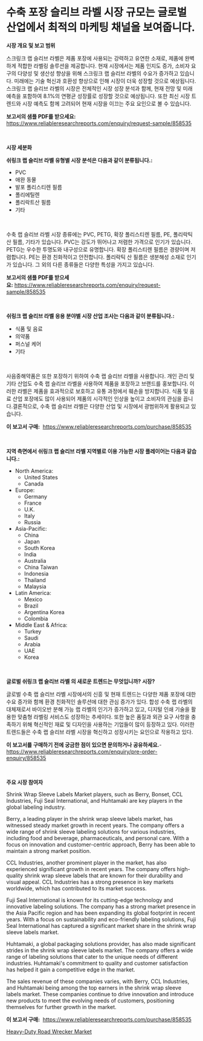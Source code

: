 <p><h1>수축 포장 슬리브 라벨 시장 규모는 글로벌 산업에서 최적의 마케팅 채널을 보여줍니다.</h1></p><p><strong>시장 개요 및 보고 범위</strong></p>
<p><p>스크링크 랩 슬리브 라벨은 제품 포장에 사용되는 강력하고 유연한 소재로, 제품에 완벽하게 적합한 라벨링 솔루션을 제공합니다. 현재 시장에서는 제품 인지도 증가, 소비자 요구의 다양성 및 생산성 향상을 위해 스크링크 랩 슬리브 라벨의 수요가 증가하고 있습니다. 미래에는 기술 혁신과 호환성 향상으로 인해 시장이 더욱 성장할 것으로 예상됩니다. 스크링크 랩 슬리브 라벨의 시장은 전체적인 시장 성장 분석과 함께, 현재 전망 및 미래 예측을 포함하여 8.1%의 연평균 성장률로 성장할 것으로 예상됩니다. 또한 최신 시장 트렌드와 시장 예측도 함께 고려되어 현재 시장을 이끄는 주요 요인으로 볼 수 있습니다.</p></p>
<p><strong>보고서의 샘플 PDF를 받으세요:</strong> <a href="https://www.reliableresearchreports.com/enquiry/request-sample/858535">https://www.reliableresearchreports.com/enquiry/request-sample/858535</a></p>
<p>&nbsp;</p>
<p><strong>시장 세분화</strong></p>
<p><strong>쉬링크 랩 슬리브 라벨 유형별 시장 분석은 다음과 같이 분류됩니다.:</strong></p>
<p><ul><li>PVC</li><li>애완 동물</li><li>발포 폴리스티렌 필름</li><li>폴리에틸렌</li><li>폴리락트산 필름</li><li>기타</li></ul></p>
<p>&nbsp;</p>
<p><p>수축 랩 슬리브 라벨 시장 종류에는 PVC, PETG, 확장 폴리스티렌 필름, PE, 폴리락틱 산 필름, 기타가 있습니다. PVC는 강도가 뛰어나고 저렴한 가격으로 인기가 있습니다. PETG는 우수한 투명도와 내구성으로 유명합니다. 확장 폴리스티렌 필름은 경량이며 저렴합니다. PE는 환경 친화적이고 안전합니다. 폴리락틱 산 필름은 생분해성 소재로 인기가 있습니다. 그 외의 다른 종류들은 다양한 특성을 가지고 있습니다.</p></p>
<p><strong>보고서의 샘플 PDF를 받으세요:</strong>&nbsp;<a href="https://www.reliableresearchreports.com/enquiry/request-sample/858535">https://www.reliableresearchreports.com/enquiry/request-sample/858535</a></p>
<p>&nbsp;</p>
<p><strong> 쉬링크 랩 슬리브 라벨 응용 분야별 시장 산업 조사는 다음과 같이 분류됩니다.:</strong></p>
<p><ul><li>식품 및 음료</li><li>의약품</li><li>퍼스널 케어</li><li>기타</li></ul></p>
<p>&nbsp;</p>
<p><p>사음중해약품은 또한 포장하기 위하여 수축 랩 슬리브 라벨을 사용합니다. 개인 관리 및 기타 산업도 수축 랩 슬리브 라벨을 사용하여 제품을 포장하고 브랜드를 홍보합니다. 이러한 라벨은 제품을 효과적으로 보호하고 유통 과정에서 훼손을 방지합니다. 식품 및 음료 산업 포장에도 많이 사용되어 제품의 시각적인 인상을 높이고 소비자의 관심을 끕니다.결론적으로, 수축 랩 슬리브 라벨은 다양한 산업 및 시장에서 광범위하게 활용되고 있습니다.</p></p>
<p><strong>이 보고서 구매:</strong>&nbsp; <a href="https://www.reliableresearchreports.com/purchase/858535">https://www.reliableresearchreports.com/purchase/858535</a></p>
<p>&nbsp;</p>
<p><strong>지역 측면에서 쉬링크 랩 슬리브 라벨 지역별로 이용 가능한 시장 플레이어는 다음과 같습니다.:</strong></p>
<p><ul>
    <li>
        North America:
        <ul>
            <li>United States</li>
            <li>Canada</li>
        </ul>
    </li>
    <li>
        Europe:
        <ul>
            <li>Germany</li>
            <li>France</li>
            <li>U.K.</li>
            <li>Italy</li>
            <li>Russia</li>
        </ul>
    </li>
    <li>
        Asia-Pacific:
        <ul>
            <li>China</li>
            <li>Japan</li>
            <li>South Korea</li>
            <li>India</li>
            <li>Australia</li>
            <li>China Taiwan</li>
            <li>Indonesia</li>
            <li>Thailand</li>
            <li>Malaysia</li>
        </ul>
    </li>
    <li>
        Latin America:
        <ul>
            <li>Mexico</li>
            <li>Brazil</li>
            <li>Argentina Korea</li>
            <li>Colombia</li>
        </ul>
    </li>
    <li>
        Middle East & Africa:
        <ul>
            <li>Turkey</li>
            <li>Saudi</li>
            <li>Arabia</li>
            <li>UAE</li>
            <li>Korea</li>
        </ul>
    </li>
    </ul></p>
<p>&nbsp;</p>
<p><strong>글로벌 쉬링크 랩 슬리브 라벨 의 새로운 트렌드는 무엇입니까? 시장?</strong></p>
<p><p>글로벌 수축 랩 슬리브 라벨 시장에서의 신흥 및 현재 트렌드는 다양한 제품 포장에 대한 수요 증가와 함께 환경 친화적인 솔루션에 대한 관심 증가가 있다. 합성 수축 랩 라벨의 대체재로서 바이오반 분해 가능 랩 라벨의 인기가 증가하고 있고, 디지털 인쇄 기술을 활용한 맞춤형 라벨링 서비스도 성장하는 추세이다. 또한 높은 품질과 외관 요구 사항을 충족하기 위해 혁신적인 재료 및 디자인을 사용하는 기업들이 많이 등장하고 있다. 이러한 트렌드들은 수축 랩 슬리브 라벨 시장을 혁신하고 성장시키는 요인으로 작용하고 있다.</p></p>
<p><strong>이 보고서를 구매하기 전에 궁금한 점이 있으면 문의하거나 공유하세요.</strong>- <a href="https://www.reliableresearchreports.com/enquiry/pre-order-enquiry/858535">https://www.reliableresearchreports.com/enquiry/pre-order-enquiry/858535</a></p>
<p>&nbsp;</p>
<p><strong>주요 시장 참여자</strong></p>
<p><p>Shrink Wrap Sleeve Labels Market players, such as Berry, Bonset, CCL Industries, Fuji Seal International, and Huhtamaki are key players in the global labeling industry.</p><p>Berry, a leading player in the shrink wrap sleeve labels market, has witnessed steady market growth in recent years. The company offers a wide range of shrink sleeve labeling solutions for various industries, including food and beverage, pharmaceuticals, and personal care. With a focus on innovation and customer-centric approach, Berry has been able to maintain a strong market position.</p><p>CCL Industries, another prominent player in the market, has also experienced significant growth in recent years. The company offers high-quality shrink wrap sleeve labels that are known for their durability and visual appeal. CCL Industries has a strong presence in key markets worldwide, which has contributed to its market success.</p><p>Fuji Seal International is known for its cutting-edge technology and innovative labeling solutions. The company has a strong market presence in the Asia Pacific region and has been expanding its global footprint in recent years. With a focus on sustainability and eco-friendly labeling solutions, Fuji Seal International has captured a significant market share in the shrink wrap sleeve labels market.</p><p>Huhtamaki, a global packaging solutions provider, has also made significant strides in the shrink wrap sleeve labels market. The company offers a wide range of labeling solutions that cater to the unique needs of different industries. Huhtamaki's commitment to quality and customer satisfaction has helped it gain a competitive edge in the market.</p><p>The sales revenue of these companies varies, with Berry, CCL Industries, and Huhtamaki being among the top earners in the shrink wrap sleeve labels market. These companies continue to drive innovation and introduce new products to meet the evolving needs of customers, positioning themselves for further growth in the market.</p></p>
<p><strong>이 보고서 구매:</strong>&nbsp;&nbsp;<a href="https://www.reliableresearchreports.com/purchase/858535">https://www.reliableresearchreports.com/purchase/858535</a></p>
<p><p><a href="https://invited-way-688.notion.site/Heavy-Duty-Road-Wrecker-Market-Analysis-and-Market-Size-Global-Industry-Overview-Market-Segmentati-a0e6d8cabd1043b2986b22b28c34cb43">Heavy-Duty Road Wrecker Market</a></p></p>
